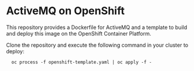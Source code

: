 # ActiveMQ on OpenShift
This repository provides a Dockerfile for ActiveMQ and a template to build and deploy this image on the OpenShift Container Platform. 

Clone the repository and execute the following command in your cluster to deploy:
``` 
  oc process -f openshift-template.yaml | oc apply -f - 
``` 

